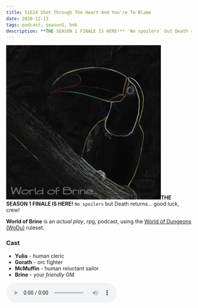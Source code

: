 ```yaml
---
title: S1E24 Shot Through The Heart And You're To Blame
date: 2020-12-13
tags: podcast, season1, bnb
description: **THE SEASON 1 FINALE IS HERE!** `No spoilers` but Death returns... good luck, crew!
---
```


![thumb](assets/images/season1/image.png)**THE SEASON 1 FINALE IS HERE!** `No spoilers` but Death returns... good luck, crew!

**World of Brine** is an _actual play_, rpg, podcast, using the [World of Dungeons (WoDu)](http://www.onesevendesign.com/dw/world_of_dungeons_1979.pdf) ruleset.

<break>

### Cast
- **Yulia** - human cleric
- **Gorath** - orc fighter
- **McMuffin** - human reluctant sailor
- **Brine** - your _friendly_ GM

<audio controls src="https://archive.org/download/s1e9-cloud_city/s1e24-shot_through_the_heart_and_youre_to_blame.mp3"></audio>
